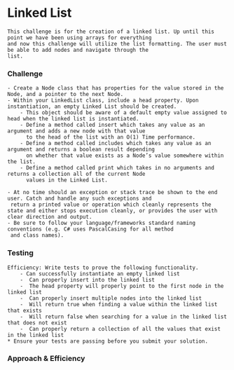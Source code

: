 
# Linked List

    This challenge is for the creation of a linked list. Up until this point we have been using arrays for everything
    and now this challenge will utilize the list formatting. The user must be able to add nodes and navigate through the
    list. 

### Challenge
    
    - Create a Node class that has properties for the value stored in the Node, and a pointer to the next Node.
    - Within your LinkedList class, include a head property. Upon instantiation, an empty Linked List should be created.
        - This object should be aware of a default empty value assigned to head when the linked list is instantiated.
        - Define a method called insert which takes any value as an argument and adds a new node with that value 
          to the head of the list with an O(1) Time performance.
        - Define a method called includes which takes any value as an argument and returns a boolean result depending 
          on whether that value exists as a Node’s value somewhere within the list.
        - Define a method called print which takes in no arguments and returns a collection all of the current Node 
          values in the Linked List.
   
    - At no time should an exception or stack trace be shown to the end user. Catch and handle any such exceptions and
     return a printed value or operation which cleanly represents the state and either stops execution cleanly, or provides the user with clear direction and output.
    - Be sure to follow your language/frameworks standard naming conventions (e.g. C# uses PascalCasing for all method
     and class names).

### Testing
    
    Efficiency: Write tests to prove the following functionality.
        - Can successfully instantiate an empty linked list
        -  Can properly insert into the linked list
        -  The head property will properly point to the first node in the linked list
        -  Can properly insert multiple nodes into the linked list
        -  Will return true when finding a value within the linked list that exists
        -  Will return false when searching for a value in the linked list that does not exist
        -  Can properly return a collection of all the values that exist in the linked list
    * Ensure your tests are passing before you submit your solution.
      

    
### Approach & Efficiency





